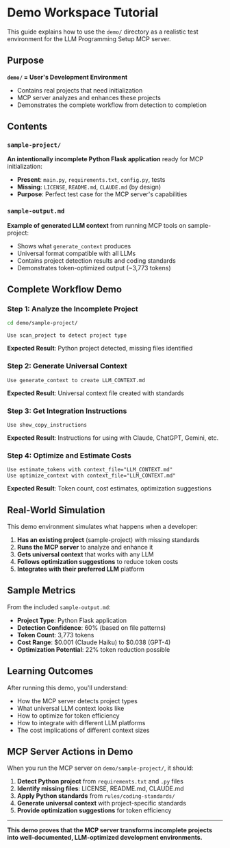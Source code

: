 # Demo Workspace Tutorial

This guide explains how to use the `demo/` directory as a realistic test environment for the LLM Programming Setup MCP server.

## Purpose

**`demo/` = User's Development Environment**

- Contains real projects that need initialization
- MCP server analyzes and enhances these projects
- Demonstrates the complete workflow from detection to completion

## Contents

### `sample-project/`

**An intentionally incomplete Python Flask application** ready for MCP initialization:

- **Present**: `main.py`, `requirements.txt`, `config.py`, tests
- **Missing**: `LICENSE`, `README.md`, `CLAUDE.md` (by design)
- **Purpose**: Perfect test case for the MCP server's capabilities

### `sample-output.md` 

**Example of generated LLM context** from running MCP tools on sample-project:
- Shows what `generate_context` produces
- Universal format compatible with all LLMs
- Contains project detection results and coding standards
- Demonstrates token-optimized output (~3,773 tokens)

## Complete Workflow Demo

### Step 1: Analyze the Incomplete Project

```bash
cd demo/sample-project/
```

```
Use scan_project to detect project type
```
**Expected Result**: Python project detected, missing files identified

### Step 2: Generate Universal Context

```
Use generate_context to create LLM_CONTEXT.md
```
**Expected Result**: Universal context file created with standards

### Step 3: Get Integration Instructions

```
Use show_copy_instructions
```
**Expected Result**: Instructions for using with Claude, ChatGPT, Gemini, etc.

### Step 4: Optimize and Estimate Costs

```
Use estimate_tokens with context_file="LLM_CONTEXT.md"
Use optimize_context with context_file="LLM_CONTEXT.md"
```
**Expected Result**: Token count, cost estimates, optimization suggestions

## Real-World Simulation

This demo environment simulates what happens when a developer:

1. **Has an existing project** (sample-project) with missing standards
2. **Runs the MCP server** to analyze and enhance it
3. **Gets universal context** that works with any LLM
4. **Follows optimization suggestions** to reduce token costs
5. **Integrates with their preferred LLM** platform

## Sample Metrics

From the included `sample-output.md`:

- **Project Type**: Python Flask application
- **Detection Confidence**: 60% (based on file patterns)
- **Token Count**: 3,773 tokens
- **Cost Range**: $0.001 (Claude Haiku) to $0.038 (GPT-4)
- **Optimization Potential**: 22% token reduction possible

## Learning Outcomes

After running this demo, you'll understand:

- How the MCP server detects project types
- What universal LLM context looks like
- How to optimize for token efficiency
- How to integrate with different LLM platforms
- The cost implications of different context sizes

## MCP Server Actions in Demo

When you run the MCP server on `demo/sample-project/`, it should:

1. **Detect Python project** from `requirements.txt` and `.py` files
2. **Identify missing files**: LICENSE, README.md, CLAUDE.md
3. **Apply Python standards** from `rules/coding-standards/`
4. **Generate universal context** with project-specific standards
5. **Provide optimization suggestions** for token efficiency

---

**This demo proves that the MCP server transforms incomplete projects into well-documented, LLM-optimized development environments.**